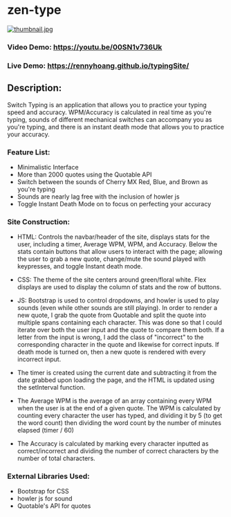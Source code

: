 # zen-type

[![thumbnail.jpg](https://i.postimg.cc/4xCzGgHZ/thumbnail.jpg)](https://postimg.cc/ZCc9PXLD)
### Video Demo: https://youtu.be/00SN1v736Uk
### Live Demo: https://rennyhoang.github.io/typingSite/

## Description:

Switch Typing is an application that allows you to practice your typing speed and accuracy. WPM/Accuracy is calculated in real time as you're typing, sounds of different mechanical switches can accompany you as you're typing, and there is an instant death mode that allows you to practice your accuracy.

### Feature List:

- Minimalistic Interface
- More than 2000 quotes using the Quotable API
- Switch between the sounds of Cherry MX Red, Blue, and Brown as you're typing
- Sounds are nearly lag free with the inclusion of howler js
- Toggle Instant Death Mode on to focus on perfecting your accuracy

### Site Construction:

- HTML: Controls the navbar/header of the site, displays stats for the user, including a timer, Average WPM, WPM, and Accuracy. Below the stats contain buttons that allow users to interact with the page; allowing the user to grab a new quote, change/mute the sound played with keypresses, and toggle Instant death mode.
- CSS: The theme of the site centers around green/floral white. Flex displays are used to display the column of stats and the row of buttons.
- JS: Bootstrap is used to control dropdowns, and howler is used to play sounds (even while other sounds are still playing). In order to render a new quote, I grab the quote from Quotable and split the quote into multiple spans containing each character. This was done so that I could iterate over both the user input and the quote to compare them both. If a letter from the input is wrong, I add the class of "incorrect" to the corresponding character in the quote and likewise for correct inputs. If death mode is turned on, then a new quote is rendered with every incorrect input.

- The timer is created using the current date and subtracting it from the date grabbed upon loading the page, and the HTML is updated using the setInterval function. 
- The Average WPM is the average of an array containing every WPM when the user is at the end of a given quote. The WPM is calculated by counting every character the user has typed, and dividing it by 5 (to get the word count) then dividing the word count by the number of minutes elapsed (timer / 60)
- The Accuracy is calculated by marking every character inputted as correct/incorrect and dividing the number of correct characters by the number of total characters.

### External Libraries Used:

- Bootstrap for CSS
- howler js for sound
- Quotable's API for quotes
